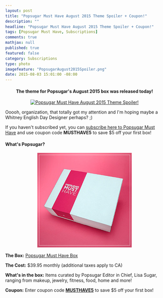 ```yaml
---
layout: post
title: "Popsugar Must Have August 2015 Theme Spoiler + Coupon!"
description: ""
headline: "Popsugar Must Have August 2015 Theme Spoiler + Coupon!"
tags: [Popsugar Must Have, Subscriptions]
comments: true
mathjax: null
published: true
featured: false
category: Subscriptions
type: photo
imagefeature: "PopsugarAugust2015Spoiler.png"
date: 2015-08-03 15:01:00 -08:00
---
```

<p></p>

<center><H4>The theme for Popsugar's August 2015 box was released today!</H4></center>

<center><a href="https://musthave.popsugar.com/p/monthly-subscription?utm_source=link&utm_medium=confirmation-page&utm_campaign=referral&utm_content=u:16301514" target="_blank">
<img src="/images/PopsugarAugust2015Spoiler.png" border="0" style="border:none;max-width:100%;" alt="Popsugar Must Have August 2015 Theme Spoiler!" />
</a></center>

<p>Ooooh, organization, that totally got my attention and I'm hoping maybe a Whitney English Day Designer perhaps? ;)</p>

<p>If you haven't subscribed yet, you can <a href="http://popsugar-must-have.evyy.net/c/164125/137737/2706" target="_blank">subscribe here to Popsugar Must Have</a> and use coupon code <b>MUSTHAVE5</b> to save $5 off your first box!</p>

<H4>What's Popsugar?</H4>
<CENTER><IMG SRC='/images/PopsugarBox.jpg'></CENTER>
<p><b>The Box:</b> <a href="https://musthave.popsugar.com/p/monthly-subscription?utm_source=link&utm_medium=confirmation-page&utm_campaign=referral&utm_content=u:16301514" target="_blank">Popsugar Must Have Box</a></p>
<p><b>The Cost:</b> $39.95 monthly (additional taxes apply to CA)</p>
<p><b>What's in the box:</b> Items curated by Popsugar Editor in Chief, Lisa Sugar, ranging from makeup, jewelry, fitness, food, home and more!</p>
<p><b>Coupon:</b> Enter coupon code <a href="https://musthave.popsugar.com/p/monthly-subscription?utm_source=link&utm_medium=confirmation-page&utm_campaign=referral&utm_content=u:16301514" target="_blank"><b>MUSTHAVE5</b></a> to save $5 off your first box!</p>
<br>
